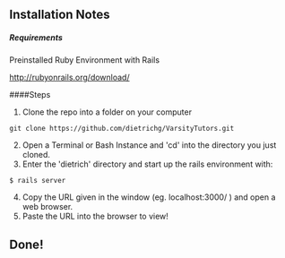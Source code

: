 ## Installation Notes

##### Requirements
Preinstalled Ruby Environment with Rails

http://rubyonrails.org/download/

####Steps
1. Clone the repo into a folder on your computer
```
git clone https://github.com/dietrichg/VarsityTutors.git
```
2. Open a Terminal or Bash Instance and 'cd' into the directory you just cloned.
3. Enter the 'dietrich' directory and start up the rails environment with:
```
$ rails server
```
4. Copy the URL given in the window (eg. localhost:3000/ ) and open a web browser.
5. Paste the URL into the browser to view!

## Done!
